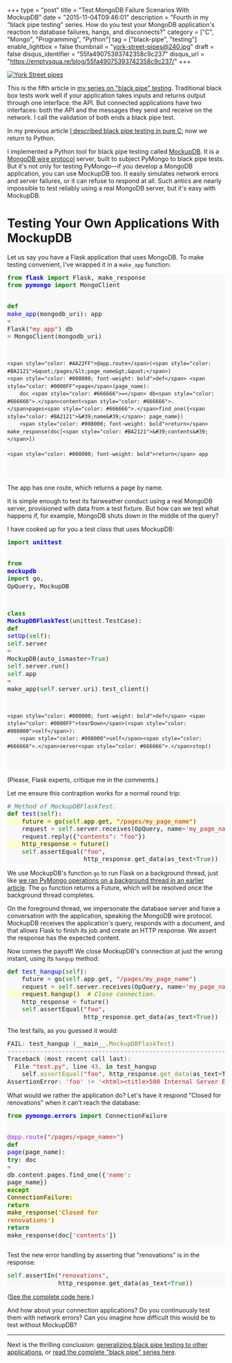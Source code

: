 +++
type = "post"
title = "Test MongoDB Failure Scenarios With MockupDB"
date = "2015-11-04T09:46:01"
description = "Fourth in my \"black pipe testing\" series. How do you test your MongoDB application's reaction to database failures, hangs, and disconnects?"
category = ["C", "Mongo", "Programming", "Python"]
tag = ["black-pipe", "testing"]
enable_lightbox = false
thumbnail = "york-street-pipes@240.jpg"
draft = false
disqus_identifier = "55fa49075393742358c9c237"
disqus_url = "https://emptysqua.re/blog/55fa49075393742358c9c237/"
+++

<p><a href="https://www.flickr.com/photos/emptysquare/1528243252"><img style="display:block; margin-left:auto; margin-right:auto;" src="york-street-pipes.jpg" alt="York Street pipes" title="York Street pipes" /></a></p>
<p>This is the fifth article in <a href="/black-pipe-testing-series/">my series on "black pipe" testing</a>. Traditional black box tests work well if your application takes inputs and returns output through one interface: the API. But connected applications have two interfaces: both the API and the messages they send and receive on the network. I call the validation of both ends a black pipe test.</p>
<p>In my previous article <a href="/libmongoc-black-pipe-testing-mock-server/">I described black pipe testing in pure C</a>; now we return to Python.</p>
<p>I implemented a Python tool for black pipe testing called
<a href="http://mockupdb.readthedocs.org/">MockupDB</a>. It is a <a href="http://docs.mongodb.org/meta-driver/latest/legacy/mongodb-wire-protocol/">MongoDB wire protocol</a> server, built to subject PyMongo to black pipe tests. But it's not only for testing PyMongo&mdash;if you develop a MongoDB application, you can use MockupDB too. It easily simulates network errors and server failures, or it can refuse to respond at all. Such antics are nearly impossible to test reliably using a real MongoDB server, but it's easy with MockupDB.</p>
<h1 id="testing-your-own-applications-with-mockupdb">Testing Your Own Applications With MockupDB</h1>
<p>Let us say you have a Flask application that uses MongoDB. To make testing convenient, I've wrapped it in a <code>make_app</code> function:</p>
<div class="codehilite" style="background: #f8f8f8"><pre style="line-height: 125%"><span style="color: #008000; font-weight: bold">from</span> <span style="color: #0000FF; font-weight: bold">flask</span> <span style="color: #008000; font-weight: bold">import</span> Flask, make_response
<span style="color: #008000; font-weight: bold">from</span> <span style="color: #0000FF; font-weight: bold">pymongo</span> <span style="color: #008000; font-weight: bold">import</span> MongoClient

<span style="color: #008000; font-weight: bold">def</span> <span style="color: #0000FF">make_app</span>(mongodb_uri):
    app <span style="color: #666666">=</span> Flask(<span style="color: #BA2121">&quot;my app&quot;</span>)
    db <span style="color: #666666">=</span> MongoClient(mongodb_uri)

    <span style="color: #AA22FF">@app.route</span>(<span style="color: #BA2121">&quot;/pages/&lt;page_name&gt;&quot;</span>)
    <span style="color: #008000; font-weight: bold">def</span> <span style="color: #0000FF">page</span>(page_name):
        doc <span style="color: #666666">=</span> db<span style="color: #666666">.</span>content<span style="color: #666666">.</span>pages<span style="color: #666666">.</span>find_one({<span style="color: #BA2121">&#39;name&#39;</span>: page_name})
        <span style="color: #008000; font-weight: bold">return</span> make_response(doc[<span style="color: #BA2121">&#39;contents&#39;</span>])

    <span style="color: #008000; font-weight: bold">return</span> app
</pre></div>


<p>The app has one route, which returns a page by name.</p>
<p>It is simple enough to test its fairweather conduct using a real MongoDB server, provisioned with data from a test fixture. But how can we test what happens if, for example, MongoDB shuts down in the middle of the query?</p>
<p>I have cooked up for you a test class that uses MockupDB:</p>
<div class="codehilite" style="background: #f8f8f8"><pre style="line-height: 125%"><span style="color: #008000; font-weight: bold">import</span> <span style="color: #0000FF; font-weight: bold">unittest</span>

<span style="color: #008000; font-weight: bold">from</span> <span style="color: #0000FF; font-weight: bold">mockupdb</span> <span style="color: #008000; font-weight: bold">import</span> go, OpQuery, MockupDB


<span style="color: #008000; font-weight: bold">class</span> <span style="color: #0000FF; font-weight: bold">MockupDBFlaskTest</span>(unittest<span style="color: #666666">.</span>TestCase):
    <span style="color: #008000; font-weight: bold">def</span> <span style="color: #0000FF">setUp</span>(<span style="color: #008000">self</span>):
        <span style="color: #008000">self</span><span style="color: #666666">.</span>server <span style="color: #666666">=</span> MockupDB(auto_ismaster<span style="color: #666666">=</span><span style="color: #008000">True</span>)
        <span style="color: #008000">self</span><span style="color: #666666">.</span>server<span style="color: #666666">.</span>run()
        <span style="color: #008000">self</span><span style="color: #666666">.</span>app <span style="color: #666666">=</span> make_app(<span style="color: #008000">self</span><span style="color: #666666">.</span>server<span style="color: #666666">.</span>uri)<span style="color: #666666">.</span>test_client()

    <span style="color: #008000; font-weight: bold">def</span> <span style="color: #0000FF">tearDown</span>(<span style="color: #008000">self</span>):
        <span style="color: #008000">self</span><span style="color: #666666">.</span>server<span style="color: #666666">.</span>stop()
</pre></div>


<p>(Please, Flask experts, critique me in the comments.)</p>
<p>Let me ensure this contraption works for a normal round trip:</p>
<div class="codehilite" style="background: #f8f8f8"><pre style="line-height: 125%"><span style="color: #408080; font-style: italic"># Method of MockupDBFlaskTest.</span>
<span style="color: #008000; font-weight: bold">def</span> <span style="color: #0000FF">test</span>(<span style="color: #008000">self</span>):
<span style="background-color: #ffffcc">    future <span style="color: #666666">=</span> go(<span style="color: #008000">self</span><span style="color: #666666">.</span>app<span style="color: #666666">.</span>get, <span style="color: #BA2121">&quot;/pages/my_page_name&quot;</span>)
</span>    request <span style="color: #666666">=</span> <span style="color: #008000">self</span><span style="color: #666666">.</span>server<span style="color: #666666">.</span>receives(OpQuery, name<span style="color: #666666">=</span><span style="color: #BA2121">&#39;my_page_name&#39;</span>)
    request<span style="color: #666666">.</span>reply({<span style="color: #BA2121">&quot;contents&quot;</span>: <span style="color: #BA2121">&quot;foo&quot;</span>})
<span style="background-color: #ffffcc">    http_response <span style="color: #666666">=</span> future()
</span>    <span style="color: #008000">self</span><span style="color: #666666">.</span>assertEqual(<span style="color: #BA2121">&quot;foo&quot;</span>,
                     http_response<span style="color: #666666">.</span>get_data(as_text<span style="color: #666666">=</span><span style="color: #008000">True</span>))
</pre></div>


<p>We use MockupDB's function <code>go</code> to run Flask on a background thread, just like <a href="/black-pipe-testing-pymongo/">we ran PyMongo operations on a background thread in an earlier article</a>. The <code>go</code> function returns a Future, which will be resolved once the background thread completes.</p>
<p>On the foreground thread, we impersonate the database server and have a conversation with the application, speaking the MongoDB wire protocol. MockupDB receives the application's query, responds with a document, and that allows Flask to finish its job and create an HTTP response. We assert the response has the expected content.</p>
<p>Now comes the payoff! We close MockupDB's connection at just the wrong instant, using its <code>hangup</code> method:</p>
<div class="codehilite" style="background: #f8f8f8"><pre style="line-height: 125%"><span style="color: #008000; font-weight: bold">def</span> <span style="color: #0000FF">test_hangup</span>(<span style="color: #008000">self</span>):
    future <span style="color: #666666">=</span> go(<span style="color: #008000">self</span><span style="color: #666666">.</span>app<span style="color: #666666">.</span>get, <span style="color: #BA2121">&quot;/pages/my_page_name&quot;</span>)
    request <span style="color: #666666">=</span> <span style="color: #008000">self</span><span style="color: #666666">.</span>server<span style="color: #666666">.</span>receives(OpQuery, name<span style="color: #666666">=</span><span style="color: #BA2121">&#39;my_page_name&#39;</span>)
<span style="background-color: #ffffcc">    request<span style="color: #666666">.</span>hangup()  <span style="color: #408080; font-style: italic"># Close connection.</span>
</span>    http_response <span style="color: #666666">=</span> future()
    <span style="color: #008000">self</span><span style="color: #666666">.</span>assertEqual(<span style="color: #BA2121">&quot;foo&quot;</span>,
                     http_response<span style="color: #666666">.</span>get_data(as_text<span style="color: #666666">=</span><span style="color: #008000">True</span>))
</pre></div>


<p>The test fails, as you guessed it would:</p>
<div class="codehilite" style="background: #f8f8f8"><pre style="line-height: 125%">FAIL<span style="color: #666666">:</span> test_hangup <span style="color: #666666">(</span>__main__<span style="color: #666666">.</span><span style="color: #7D9029">MockupDBFlaskTest</span><span style="color: #666666">)</span>
<span style="color: #666666">---------------------------------------------------------------------</span>
Traceback <span style="color: #666666">(</span>most recent call last<span style="color: #666666">):</span>
  File <span style="color: #BA2121">&quot;test.py&quot;</span><span style="color: #666666">,</span> line <span style="color: #666666">43,</span> <span style="color: #008000; font-weight: bold">in</span> test_hangup
    self<span style="color: #666666">.</span><span style="color: #7D9029">assertEqual</span><span style="color: #666666">(</span><span style="color: #BA2121">&quot;foo&quot;</span><span style="color: #666666">,</span> http_response<span style="color: #666666">.</span><span style="color: #7D9029">get_data</span><span style="color: #666666">(</span>as_text<span style="color: #666666">=</span>True<span style="color: #666666">))</span>
AssertionError<span style="color: #666666">:</span> <span style="color: #BA2121">&#39;foo&#39;</span> <span style="color: #666666">!=</span> <span style="color: #BA2121">&#39;&lt;html&gt;&lt;title&gt;500 Internal Server Error...&#39;</span>
</pre></div>


<p>What would we rather the application do? Let's have it respond "Closed for renovations" when it can't reach the database:</p>
<div class="codehilite" style="background: #f8f8f8"><pre style="line-height: 125%"><span style="color: #008000; font-weight: bold">from</span> <span style="color: #0000FF; font-weight: bold">pymongo.errors</span> <span style="color: #008000; font-weight: bold">import</span> ConnectionFailure

<span style="color: #AA22FF">@app.route</span>(<span style="color: #BA2121">&quot;/pages/&lt;page_name&gt;&quot;</span>)
<span style="color: #008000; font-weight: bold">def</span> <span style="color: #0000FF">page</span>(page_name):
    <span style="color: #008000; font-weight: bold">try</span>:
        doc <span style="color: #666666">=</span> db<span style="color: #666666">.</span>content<span style="color: #666666">.</span>pages<span style="color: #666666">.</span>find_one({<span style="color: #BA2121">&#39;name&#39;</span>: page_name})
<span style="background-color: #ffffcc">    <span style="color: #008000; font-weight: bold">except</span> ConnectionFailure:
</span><span style="background-color: #ffffcc">        <span style="color: #008000; font-weight: bold">return</span> make_response(<span style="color: #BA2121">&#39;Closed for renovations&#39;</span>)
</span>    <span style="color: #008000; font-weight: bold">return</span> make_response(doc[<span style="color: #BA2121">&#39;contents&#39;</span>])
</pre></div>


<p>Test the new error handling by asserting that "renovations" is in the response:</p>
<div class="codehilite" style="background: #f8f8f8"><pre style="line-height: 125%"><span style="color: #008000">self</span><span style="color: #666666">.</span>assertIn(<span style="color: #BA2121">&quot;renovations&quot;</span>,
              http_response<span style="color: #666666">.</span>get_data(as_text<span style="color: #666666">=</span><span style="color: #008000">True</span>))
</pre></div>


<p>(<a href="https://gist.github.com/ajdavis/96e4c64be32fce042f10">See the complete code here</a>.)</p>
<p>And how about your connection applications? Do you continuously test them with network errors? Can you imagine how difficult this would be to test without MockupDB?</p>
<hr />
<p>Next is the thrilling conclusion: <a href="/black-pipe-testing-in-summary/">generalizing black pipe testing to other applications</a>, or <a href="/black-pipe-testing-series/">read the complete "black pipe" series here</a>.</p>
